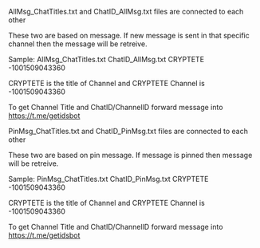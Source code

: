 AllMsg_ChatTitles.txt and ChatID_AllMsg.txt files are connected to each other

These two are based on message. If new message is sent in that specific channel then the message will be retreive.

Sample:
        AllMsg_ChatTitles.txt           ChatID_AllMsg.txt
        CRYPTETE                        -1001509043360

CRYPTETE is the title of Channel and CRYPTETE Channel is -1001509043360

To get Channel Title and ChatID/ChannelID forward message into https://t.me/getidsbot






PinMsg_ChatTitles.txt and ChatID_PinMsg.txt files are connected to each other

These two are based on pin message. If message is pinned then message will be retreive.

Sample:
        PinMsg_ChatTitles.txt           ChatID_PinMsg.txt
        CRYPTETE                        -1001509043360

CRYPTETE is the title of Channel and CRYPTETE Channel is -1001509043360

To get Channel Title and ChatID/ChannelID forward message into https://t.me/getidsbot